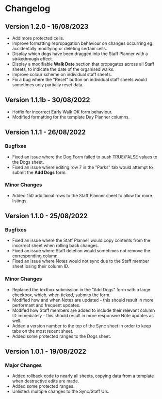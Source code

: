 # Changelog

## Version 1.2.0 - 16/08/2023

* Add more protected cells.
* Improve formatting repropagation behaviour on changes occurring eg. accidentally modifying or deleting certain cells.
* Display which dogs have been dragged into the Staff Planner with a ~~strikethrough~~ effect.
* Display a modifiable **Walk Date** section that propagates across all Staff sheets, to indicate the date of the organised walks.
* Improve colour scheme on individual staff sheets.
* Fix a bug where the "Reset" button on individual staff sheets would sometimes only partially reset data.

## Version 1.1.1b - 30/08/2022

* Hotfix for incorrect Early Walk OK form behaviour.
* Modified formatting for the template Day Planner columns.

## Version 1.1.1 - 26/08/2022

### Bugfixes

* Fixed an issue where the Dog Form failed to push TRUE/FALSE values to the Dogs sheet.
* Fixed an issue where editing row 7 in the "Parks" tab would attempt to submit the **Add Dogs** form.

### Minor Changes

* Added 150 additional rows to the Staff Planner sheet to allow for more listings.

## Version 1.1.0 - 25/08/2022

### Bugfixes

* Fixed an issue where the Staff Planner would copy contents from the incorrect sheet when rolling back changes.
* Fixed an issue where Staff deletion would sometimes not remove the corresponding column.
* Fixed an issue where Notes would not sync due to the Staff member sheet losing their column ID.

### Minor Changes

* Replaced the textbox submission in the "Add Dogs" form with a large checkbox, which, when ticked, submits the form.
* Modified how and when Notes are updated - this should result in more performant and frequent updates.
* Modifed how Staff members are added to include their relevant column ID immediately - this should result in more responsive Note updates as well.
* Added a version number to the top of the Sync sheet in order to keep tabs on the most recent sheet.
* Added some protected ranges to the Dogs sheet.

## Version 1.0.1 - 19/08/2022

### Major Changes

* Added rollback code to nearly all sheets, copying data from a template when destructive edits are made.
* Added some protected ranges.
* Unlisted: multiple changes to the Sync/Staff UIs.
